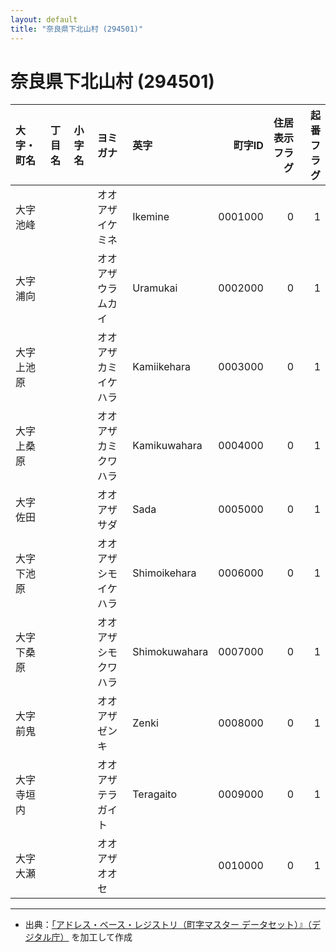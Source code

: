```yaml
---
layout: default
title: "奈良県下北山村 (294501)"
---
```


# 奈良県下北山村 (294501)

| 大字・町名 | 丁目名 | 小字名 | ヨミガナ | 英字 | 町字ID | 住居表示フラグ | 起番フラグ |
|:--------|:------|:------|:-----------------|:---------------------|--------:|----------:|--------:|
| 大字池峰 |  |  | オオアザイケミネ | Ikemine | 0001000 | 0 | 1 |
| 大字浦向 |  |  | オオアザウラムカイ | Uramukai | 0002000 | 0 | 1 |
| 大字上池原 |  |  | オオアザカミイケハラ | Kamiikehara | 0003000 | 0 | 1 |
| 大字上桑原 |  |  | オオアザカミクワハラ | Kamikuwahara | 0004000 | 0 | 1 |
| 大字佐田 |  |  | オオアザサダ | Sada | 0005000 | 0 | 1 |
| 大字下池原 |  |  | オオアザシモイケハラ | Shimoikehara | 0006000 | 0 | 1 |
| 大字下桑原 |  |  | オオアザシモクワハラ | Shimokuwahara | 0007000 | 0 | 1 |
| 大字前鬼 |  |  | オオアザゼンキ | Zenki | 0008000 | 0 | 1 |
| 大字寺垣内 |  |  | オオアザテラガイト | Teragaito | 0009000 | 0 | 1 |
| 大字大瀬 |  |  | オオアザオオセ |  | 0010000 | 0 | 1 |

---

- 出典：[「アドレス・ベース・レジストリ（町字マスター データセット）』（デジタル庁）](https://www.digital.go.jp/policies/base_registry_address/) を加工して作成
